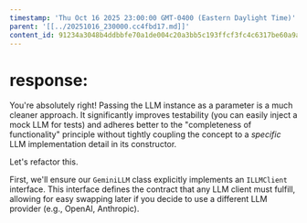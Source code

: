 ```yaml
---
timestamp: 'Thu Oct 16 2025 23:00:00 GMT-0400 (Eastern Daylight Time)'
parent: '[[../20251016_230000.cc4fbd17.md]]'
content_id: 91234a3048b4ddbbfe70a1de004c20a3bb5c193ffcf3fc4c6317be60a9a70682
---
```


# response:

You're absolutely right! Passing the LLM instance as a parameter is a much cleaner approach. It significantly improves testability (you can easily inject a mock LLM for tests) and adheres better to the "completeness of functionality" principle without tightly coupling the concept to a *specific* LLM implementation detail in its constructor.

Let's refactor this.

First, we'll ensure our `GeminiLLM` class explicitly implements an `ILLMClient` interface. This interface defines the contract that any LLM client must fulfill, allowing for easy swapping later if you decide to use a different LLM provider (e.g., OpenAI, Anthropic).
